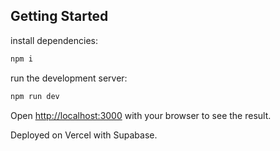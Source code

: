 ## Getting Started
install dependencies:
```bash
npm i
```

run the development server:

```bash
npm run dev
```

Open [http://localhost:3000](http://localhost:3000) with your browser to see the result.

Deployed on Vercel with Supabase.
